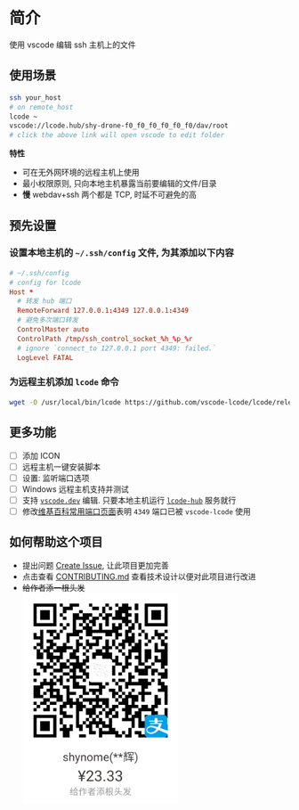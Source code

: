 # 简介

使用 vscode 编辑 ssh 主机上的文件

## 使用场景

```sh
ssh your_host
# on remote_host
lcode ~
vscode://lcode.hub/shy-drone-f0_f0_f0_f0_f0_f0/dav/root
# click the above link will open vscode to edit folder
```

**特性**

- 可在无外网环境的远程主机上使用
- 最小权限原则, 只向本地主机暴露当前要编辑的文件/目录
- **慢** webdav+ssh 两个都是 TCP, 时延不可避免的高

## 预先设置

### 设置本地主机的 `~/.ssh/config` 文件, 为其添加以下内容

```conf
# ~/.ssh/config
# config for lcode
Host *
  # 转发 hub 端口
  RemoteForward 127.0.0.1:4349 127.0.0.1:4349
  # 避免多次端口转发
  ControlMaster auto
  ControlPath /tmp/ssh_control_socket_%h_%p_%r
  # ignore `connect_to 127.0.0.1 port 4349: failed.`
  LogLevel FATAL
```

### 为远程主机添加 `lcode` 命令

```sh
wget -O /usr/local/bin/lcode https://github.com/vscode-lcode/lcode/releases/download/v0.0.2/lcode && chmod +x /usr/local/bin/lcode
```

## 更多功能

- [ ] 添加 ICON
- [ ] 远程主机一键安装脚本
- [ ] 设置: 监听端口选项
- [ ] Windows 远程主机支持并测试
- [ ] 支持 [`vscode.dev`](https://vscode.dev) 编辑. 只要本地主机运行 [`lcode-hub`](https://github.com/vscode-lcode/hub) 服务就行
- [ ] 修改[维基百科常用端口页面](https://en.wikipedia.org/wiki/List_of_TCP_and_UDP_port_numbers)表明 `4349` 端口已被 `vscode-lcode` 使用

## 如何帮助这个项目

- 提出问题 [Create Issue](https://github.com/vscode-lcode/pack/issues), 让此项目更加完善
- 点击查看 [CONTRIBUTING.md](./CONTRIBUTING.md) 查看技术设计以便对此项目进行改进
- <del>给作者添一根头发</del><br/>
  <img src="./alipay.png" alt="alipay" width="689" height="929" style="max-width:280px;height:auto" />
